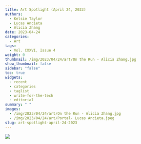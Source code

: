```yaml
---
title: Art Spotlight (April 24, 2023)
authors:
  - Kelsie Taylor
  - Lucas Ancieta
  - Alicia Zhang
date: 2023-04-24
categories:
  - Art
tags:
  - Vol. CXXVI, Issue 4
weight: 0
thumbnail: /img/2023/04/24/art/On the Run - Alicia Zhang.jpg
show_thumbnail: false
sidebar: "false"
toc: true
widgets:
  - recent
  - categories
  - taglist
  - write-for-the-tech
  - editorial
summary: " "
images:
  - /img/2023/04/24/art/On the Run - Alicia Zhang.jpg
  - /img/2023/04/24/art/Portal- Lucas Ancieta.jpeg
slug: art-spotlight-april-24-2023
---
```


[![](/img/2023/04/24/art_spotlight.png)](/img/2023/04/24/art_spotlight.png)